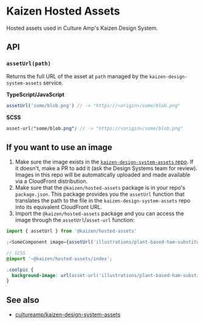 # Kaizen Hosted Assets

Hosted assets used in Culture Amp's Kaizen Design System.

## API

### `assetUrl(path)`

Returns the full URL of the asset at `path` managed by the
`kaizen-design-system-assets` service.

**TypeScript/JavaScript**

```ts
assetUrl('some/blob.png') // -> "https://<origin>/some/blob.png"
```

**SCSS**

```scss
asset-url("some/blob.png") // -> "https://<origin>/some/blob.png"
```

## If you want to use an image

1. Make sure the image exists in the [`kaizen-design-system-assets` repo](https://github.com/cultureamp/kaizen-design-system-assets). If it doesn't, make a PR to add it (ask the Design Systems team for review). Images in this repo will be automatically uploaded and made available via a CloudFront distribution.
2. Make sure that the `@kaizen/hosted-assets` package is in your repo's `package.json`. This package provides you the `assetUrl` function that translates the path to the file in the `kaizen-design-system-assets` repo into its equivalent CloudFront URL.
3. Import the `@kaizen/hosted-assets` package and you can access the image through the `assetUrl`/`asset-url` function:

```js
import { assetUrl } from '@kaizen/hosted-assets'

;<SomeComponent image={assetUrl('illustrations/plant-based-ham-substitute.png')} />
```

```scss
// SCSS
@import '~@kaizen/hosted-assets/index';

.coolpic {
  background-image: url(asset-url('illustrations/plant-based-ham-substitute.png'));
}
```

## See also

- [cultureamp/kaizen-design-system-assets](https://github.com/cultureamp/kaizen-design-system-assets/)
